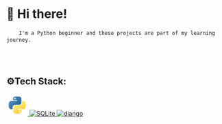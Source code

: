 

<h1>👋 Hi there!</h1>

		I'm a Python beginner and these projects are part of my learning journey.

 <br>
 <br>
 

<summary><h2 style="display: inline-block;">⚙️Tech Stack:</h2></summary>

</a> 
<a href="https://www.python.org" target="_blank" rel="noreferrer">
 <img src="https://raw.githubusercontent.com/devicons/devicon/master/icons/python/python-original.svg" alt="python" width="50" height="50"/>
</a> 

 <a href="https://www.sqlite.org" target="_blank" rel="noreferrer">
   <img src="https://upload.wikimedia.org/wikipedia/commons/9/97/Sqlite-square-icon.svg" alt="SQLite" width="65" height="50">
  </a>

<a href="https://www.djangoproject.com" target="_blank" rel="noreferrer">
 <img src="https://www.svgrepo.com/show/353657/django-icon.svg" alt="django" width="50" height="50"/>
</a> 
